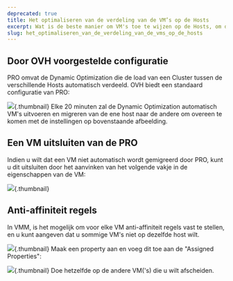 ```yaml
---
deprecated: true
title: Het optimaliseren van de verdeling van de VM’s op de Hosts
excerpt: Wat is de beste manier om VM's toe te wijzen op de Hosts, om de resources te optimaliseren?
slug: het_optimaliseren_van_de_verdeling_van_de_vms_op_de_hosts
---
```



## Door OVH voorgestelde configuratie
PRO omvat de Dynamic Optimization die de load van een Cluster tussen de verschillende Hosts automatisch verdeeld.
OVH biedt een standaard configuratie van PRO:

![](images/img_1991.jpg){.thumbnail}
Elke 20 minuten zal de Dynamic Optimization automatisch VM's uitvoeren en migreren van de ene host naar de andere om overeen te komen met de instellingen op bovenstaande afbeelding.


## Een VM uitsluiten van de PRO
Indien u wilt dat een VM niet automatisch wordt gemigreerd door PRO, kunt u dit uitsluiten door het aanvinken van het volgende vakje in de eigenschappen van de VM:

![](images/img_1992.jpg){.thumbnail}


## Anti-affiniteit regels
In VMM, is het mogelijk om voor elke VM anti-affiniteit regels vast te stellen, en u kunt aangeven dat u sommige VM's niet op dezelfde host wilt.

![](images/img_1993.jpg){.thumbnail}
Maak een property aan en voeg dit toe aan de "Assigned Properties":

![](images/img_1994.jpg){.thumbnail}
Doe hetzelfde op de andere VM('s) die u wilt afscheiden.

